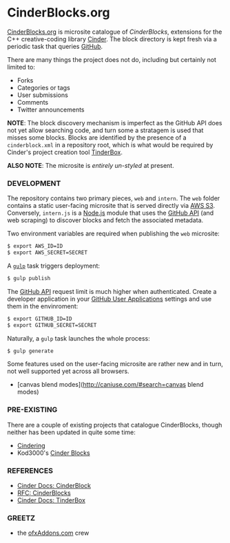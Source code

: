 
# CinderBlocks.org
[CinderBlocks.org](http://cinderblocks.org) is microsite catalogue of *CinderBlocks*, extensions for the C++ creative-coding library [Cinder](http://libcinder.org). The block directory is kept fresh via a periodic task that queries [GitHub](https://github.com).

There are many things the project does not do, including but certainly not limited to:
- Forks
- Categories or tags
- User submissions
- Comments
- Twitter announcements

**NOTE**: The block discovery mechanism is imperfect as the GitHub API does not yet allow searching code, and turn some a stratagem is used that misses some blocks. Blocks are identified by the presence of a `cinderblock.xml` in a repository root, which is what would be required by Cinder's project creation tool [TinderBox](http://libcinder.org/docs/welcome/TinderBox.html).

**ALSO NOTE**: The microsite is *entirely un-styled* at present.

### DEVELOPMENT
The repository contains two primary pieces, `web` and `intern`. The `web` folder contains a static user-facing microsite that is served directly via [AWS S3](http://aws.amazon.com/s3/). Conversely, `intern.js` is a [Node.js](http://nodejs.org) module that uses the [GitHub API](https://developer.github.com/v3/) (and web scraping) to discover blocks and fetch the associated metadata.

Two environment variables are required when publishing the `web` microsite:

```sh
$ export AWS_ID=ID
$ export AWS_SECRET=SECRET
```

A [`gulp`](http://gulpjs.com) task triggers deployment:
```sh
$ gulp publish
```

The [GitHub API](https://developer.github.com/v3/)  request limit is much higher when authenticated. Create a developer application in your [GitHub User Applications](https://github.com/settings/applications/) settings and use them in the envinroment:
```sh
$ export GITHUB_ID=ID
$ export GITHUB_SECRET=SECRET
```

Naturally, a `gulp` task launches the whole process:
```sh
$ gulp generate
```

Some features used on the user-facing microsite are rather new and in turn, not well supported yet across all browsers.
- [canvas blend modes](http://caniuse.com/#search=canvas blend modes)

### PRE-EXISTING
There are a couple of existing projects that catalogue CinderBlocks, though neither has been updated in quite some time:
- [Cindering](http://cindering.org/blocks/)
- Kod3000's [Cinder Blocks](http://dany.pro/jects/ongoing/cinder_display_all_blocks.html)

### REFERENCES
- [Cinder Docs: CinderBlock](http://libcinder.org/docs/welcome/CinderBlocks.html)
- [RFC: CinderBlocks](https://forum.libcinder.org/topic/rfc-cinderblocks)
- [Cinder Docs: TinderBox](http://libcinder.org/docs/welcome/TinderBox.html)

### GREETZ
- the [ofxAddons.com](http://ofxaddons.com) crew
